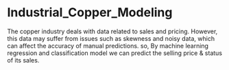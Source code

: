 # Industrial_Copper_Modeling

The copper industry deals with data related to sales and pricing. However, this data may suffer from issues such as skewness and noisy data, which can affect the accuracy of manual predictions. so, 
By machine learning regression and classification model we can predict the selling price &  status of its sales.
